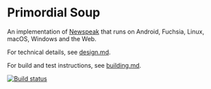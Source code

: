 # Primordial Soup

An implementation of [Newspeak](http://newspeaklanguage.org) that runs on Android, Fuchsia, Linux, macOS, Windows and the Web.

For technical details, see [design.md](docs/design.md).

For build and test instructions, see [building.md](docs/building.md).

[![Build status](https://github.com/rmacnak/primordialsoup/actions/workflows/ci.yml/badge.svg?branch=master)](https://github.com/rmacnak/primordialsoup/actions/workflows/ci.yml)
